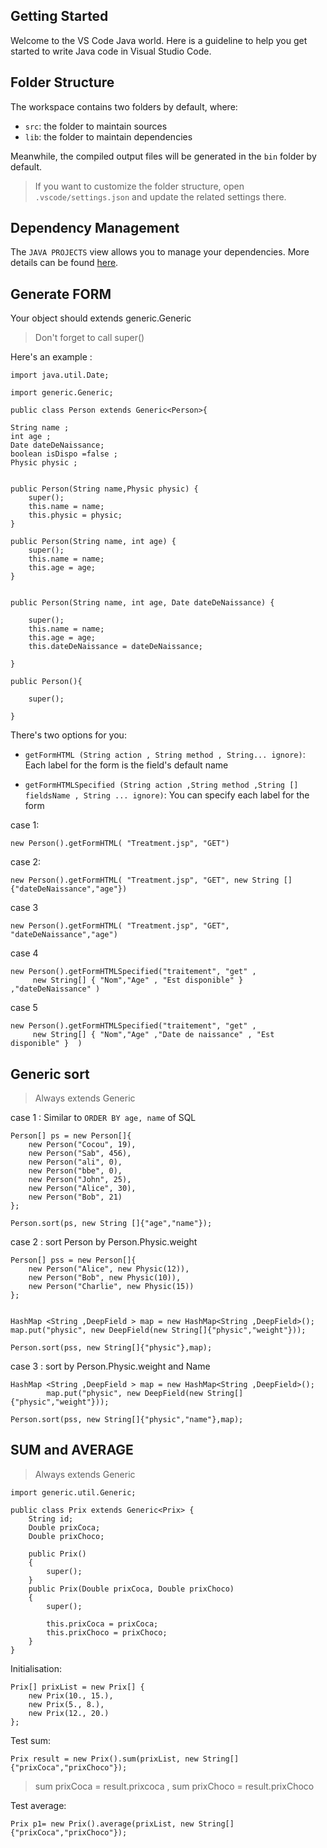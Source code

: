 ## Getting Started

Welcome to the VS Code Java world. Here is a guideline to help you get started to write Java code in Visual Studio Code.

## Folder Structure

The workspace contains two folders by default, where:

- `src`: the folder to maintain sources
- `lib`: the folder to maintain dependencies

Meanwhile, the compiled output files will be generated in the `bin` folder by default.

> If you want to customize the folder structure, open `.vscode/settings.json` and update the related settings there.

## Dependency Management

The `JAVA PROJECTS` view allows you to manage your dependencies. More details can be found [here](https://github.com/microsoft/vscode-java-dependency#manage-dependencies).


## Generate FORM

Your object should extends generic.Generic

> Don't forget to call super()

Here's an example :

    import java.util.Date;

    import generic.Generic;

    public class Person extends Generic<Person>{
    
    String name ;
    int age ;
    Date dateDeNaissance;
    boolean isDispo =false ;
    Physic physic ;


    public Person(String name,Physic physic) {
        super();
        this.name = name;
        this.physic = physic;
    }

    public Person(String name, int age) {
        super();
        this.name = name;
        this.age = age;
    }


    public Person(String name, int age, Date dateDeNaissance) {
     
        super();
        this.name = name;
        this.age = age;
        this.dateDeNaissance = dateDeNaissance;

    }

    public Person(){

        super();

    }

There's two options for you:

- `getFormHTML (String action , String method , String... ignore)`:
    Each label for the form is the field's default name

- `getFormHTMLSpecified (String action ,String method ,String [] fieldsName , String ... ignore)`: 
    You can specify each label for the form



case 1:

    new Person().getFormHTML( "Treatment.jsp", "GET")

case 2:

    new Person().getFormHTML( "Treatment.jsp", "GET", new String []{"dateDeNaissance","age"})

case 3

    new Person().getFormHTML( "Treatment.jsp", "GET", "dateDeNaissance","age")

case 4

    new Person().getFormHTMLSpecified("traitement", "get" , 
         new String[] { "Nom","Age" , "Est disponible" } ,"dateDeNaissance" )

case 5

    new Person().getFormHTMLSpecified("traitement", "get" , 
         new String[] { "Nom","Age" ,"Date de naissance" , "Est disponible" }  )


## Generic sort

> Always extends Generic<T>

case 1 : Similar to `ORDER BY age, name` of SQL

    Person[] ps = new Person[]{
        new Person("Cocou", 19),
        new Person("Sab", 456),
        new Person("ali", 0),
        new Person("bbe", 0),
        new Person("John", 25),
        new Person("Alice", 30),
        new Person("Bob", 21)
    };

    Person.sort(ps, new String []{"age","name"});

case 2 : sort Person by Person.Physic.weight 

    Person[] pss = new Person[]{
        new Person("Alice", new Physic(12)),
        new Person("Bob", new Physic(10)),
        new Person("Charlie", new Physic(15))
    };


    HashMap <String ,DeepField > map = new HashMap<String ,DeepField>();
    map.put("physic", new DeepField(new String[]{"physic","weight"}));
        
    Person.sort(pss, new String[]{"physic"},map);

case 3 : sort by Person.Physic.weight and Name
           
    HashMap <String ,DeepField > map = new HashMap<String ,DeepField>();
            map.put("physic", new DeepField(new String[]{"physic","weight"}));

    Person.sort(pss, new String[]{"physic","name"},map);


## SUM and AVERAGE

> Always extends Generic<T>

    import generic.util.Generic;

    public class Prix extends Generic<Prix> {
        String id;
        Double prixCoca;
        Double prixChoco;

        public Prix()
        {
            super();
        }
        public Prix(Double prixCoca, Double prixChoco) 
        {
            super();

            this.prixCoca = prixCoca;
            this.prixChoco = prixChoco;
        }
    }

Initialisation:

    Prix[] prixList = new Prix[] {
        new Prix(10., 15.),
        new Prix(5., 8.),
        new Prix(12., 20.)
    };

Test sum:

    Prix result = new Prix().sum(prixList, new String[]{"prixCoca","prixChoco"});

> sum prixCoca = result.prixcoca , sum prixChoco = result.prixChoco

Test average:

    Prix p1= new Prix().average(prixList, new String[]{"prixCoca","prixChoco"});

